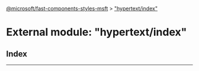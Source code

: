 [@microsoft/fast-components-styles-msft](../README.md) > ["hypertext/index"](../modules/_hypertext_index_.md)

# External module: "hypertext/index"

## Index

---

